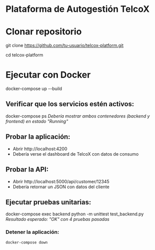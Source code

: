 # Plataforma de Autogestión TelcoX

# Clonar repositorio
git clone https://github.com/tu-usuario/telcox-platform.git

cd telcox-platform

# Ejecutar con Docker
docker-compose up --build

## Verificar que los servicios estén activos:
   docker-compose ps
   *Debería mostrar ambos contenedores (backend y frontend) en estado "Running"*

## Probar la aplicación:
   - Abrir http://localhost:4200
   - Debería verse el dashboard de TelcoX con datos de consumo

## Probar la API:
   - Abrir http://localhost:5000/api/customer/12345
   - Debería retornar un JSON con datos del cliente

## Ejecutar pruebas unitarias:
   docker-compose exec backend python -m unittest test_backend.py
   *Resultado esperado: "OK" con 4 pruebas pasadas*


### Detener la aplicación:
```bash
docker-compose down
```


